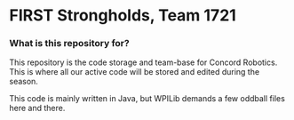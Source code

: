 # FIRST Strongholds, Team 1721 #

### What is this repository for? ###

This repository is the code storage and team-base for Concord Robotics. This is where all our active code will be stored and edited during the season.

This code is mainly written in Java, but WPILib demands a few oddball files here and there.